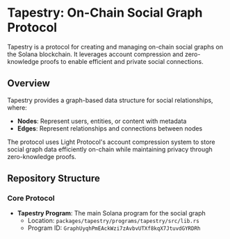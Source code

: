 # Tapestry: On-Chain Social Graph Protocol

Tapestry is a protocol for creating and managing on-chain social graphs on the Solana blockchain. It leverages account compression and zero-knowledge proofs to enable efficient and private social connections.

## Overview

Tapestry provides a graph-based data structure for social relationships, where:

- **Nodes**: Represent users, entities, or content with metadata
- **Edges**: Represent relationships and connections between nodes

The protocol uses Light Protocol's account compression system to store social graph data efficiently on-chain while maintaining privacy through zero-knowledge proofs.

## Repository Structure

### Core Protocol

- **Tapestry Program**: The main Solana program for the social graph
  - Location: `packages/tapestry/programs/tapestry/src/lib.rs`
  - Program ID: `GraphUyqhPmEAckWzi7zAvbvUTXf8kqX7JtuvdGYRDRh`
